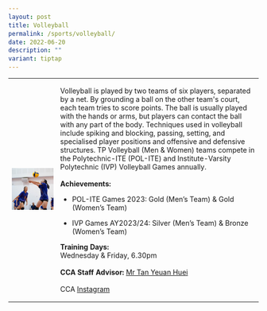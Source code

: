 ```yaml
---
layout: post
title: Volleyball
permalink: /sports/volleyball/
date: 2022-06-20
description: ""
variant: tiptap
---
```

<table style="minWidth: 50px">
<colgroup>
<col>
<col>
</colgroup>
<tbody>
<tr>
<td rowspan="1" colspan="1">
<div class="isomer-image-wrapper">
<img style="width: 100%" height="auto" width="100%" alt="" src="/images/Sports/Volleyball_1.png">
</div>
</td>
<td rowspan="1" colspan="1">
<p>Volleyball is played by two teams of six players, separated by a net.
By grounding a ball on the other team's court, each team tries to score
points. The ball is usually played with the hands or arms, but players
can contact the ball with any part of the body. Techniques used in volleyball
include spiking and blocking, passing, setting, and specialised player
positions and offensive and defensive structures. TP Volleyball (Men &amp;
Women) teams compete in the Polytechnic-ITE (POL-ITE) and Institute-Varsity
Polytechnic (IVP) Volleyball Games annually.
<br>
<br><strong>Achievements:</strong>
</p>
<ul data-tight="true" class="tight">
<li>
<p>POL-ITE Games 2023: Gold (Men’s Team) &amp; Gold (Women’s Team)</p>
</li>
<li>
<p>IVP Games AY2023/24: Silver (Men’s Team) &amp; Bronze (Women’s Team)</p>
</li>
</ul>
<p></p>
<p><strong>Training Days:</strong>
<br>Wednesday &amp; Friday, 6.30pm
<br>
<br><strong>CCA Staff Advisor:</strong>  <a href="mailto:TAN_Yeuan_Huei@TP.EDU.SG" rel="noopener noreferrer nofollow" target="_blank">Mr Tan Yeuan Huei</a>
<br>
<br>CCA <a href="https://www.instagram.com/tp.volleyball" rel="noopener noreferrer nofollow" target="_blank">Instagram</a>
</p>
</td>
</tr>
</tbody>
</table>
<p></p>